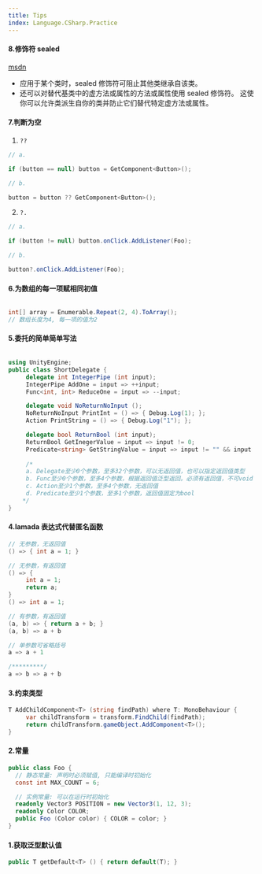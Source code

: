 ```yaml
---
title: Tips 
index: Language.CSharp.Practice
---
```


#### 8.修饰符 sealed

[msdn](https://docs.microsoft.com/zh-cn/dotnet/articles/csharp/language-reference/keywords/sealed)

- 应用于某个类时，sealed 修饰符可阻止其他类继承自该类。 
- 还可以对替代基类中的虚方法或属性的方法或属性使用 sealed 修饰符。 这使你可以允许类派生自你的类并防止它们替代特定虚方法或属性。


#### 7.判断为空

1. `??`

``` csharp
// a.

if (button == null) button = GetComponent<Button>();

// b.

button = button ?? GetComponent<Button>();

```

2. `?.`

``` csharp
// a.

if (button != null) button.onClick.AddListener(Foo);

// b.

button?.onClick.AddListener(Foo);
```

#### 6.为数组的每一项赋相同初值

``` csharp

int[] array = Enumerable.Repeat(2, 4).ToArray();
// 数组长度为4, 每一项的值为2
```

#### 5.委托的简单简单写法

``` csharp

using UnityEngine;
public class ShortDelegate {
     delegate int IntegerPipe (int input);
     IntegerPipe AddOne = input => ++input;
     Func<int, int> ReduceOne = input => --input;

     delegate void NoReturnNoInput (); 
     NoReturnNoInput PrintInt = () => { Debug.Log(1); };
     Action PrintString = () => { Debug.Log("1"); };

     delegate bool ReturnBool (int input);
     ReturnBool GetInegerValue = input => input != 0;
     Predicate<string> GetStringValue = input => input != "" && input != null;
 
     /*
     a. Delegate至少0个参数，至多32个参数，可以无返回值，也可以指定返回值类型
     b. Func至少0个参数，至多4个参数，根据返回值泛型返回。必须有返回值，不可void 
     c. Action至少1个参数，至多4个参数，无返回值 
     d. Predicate至少1个参数，至多1个参数，返回值固定为bool
    */
}
```





#### 4.lamada 表达式代替匿名函数

``` csharp
// 无参数，无返回值
() => { int a = 1; }   

// 无参数，有返回值
() => { 
     int a = 1;
     return a;
}
() => int a = 1;

// 有参数，有返回值
(a, b) => { return a + b; }
(a, b) => a + b

// 单参数可省略括号
a => a + 1

/*********/
a => b => a + b
```

#### 3.约束类型

``` csharp
T AddChildComponent<T> (string findPath) where T: MonoBehaviour {
     var childTransform = transform.FindChild(findPath);
     return childTransform.gameObject.AddComponent<T>();
}

```

#### 2.常量

``` csharp
public class Foo {
  // 静态常量: 声明时必须赋值, 只能编译时初始化
  const int MAX_COUNT = 6;

  // 实例常量: 可以在运行时初始化
  readonly Vector3 POSITION = new Vector3(1, 12, 3);
  readonly Color COLOR;
  public Foo (Color color) { COLOR = color; }
}
```


#### 1.获取泛型默认值

``` csharp
public T getDefault<T> () { return default(T); }
```